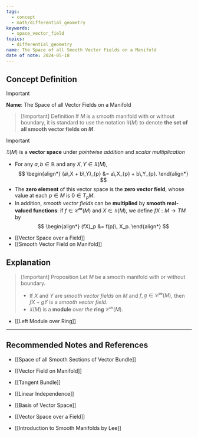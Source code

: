 ```yaml
---
tags:
  - concept
  - math/differential_geometry
keywords:
  - space_vector_field
topics:
  - differential_geometry
name: The Space of all Smooth Vector Fields on a Manifold
date of note: 2024-05-18
---
```


## Concept Definition

>[!important]
>**Name**: The Space of all Vector Fields on a Manifold

>[!important] Definition
>If $M$ is a smooth manifold with or without boundary, it is standard to use the notation $\mathfrak{X}(M)$ to denote **the set of all smooth vector fields on $M$**. 

>[!important]
>$\mathfrak{X}(M)$ is a **vector space** under *pointwise addition* and *scalar multiplication*
>- For any $a, b \in \mathbb{R}$ and any $X, Y \in \mathfrak{X}(M)$,
>$$  
> \begin{align*}
> (a\,X + b\,Y)_{p} &= a\,X_{p} + b\,Y_{p}.
> \end{align*}
>$$ 
>- The **zero element** of this vector space is the **zero vector field**, whose value at each $p \in M$ is $0 \in T_{p}M$.
>- In addition, *smooth vector fields* can be **multiplied** by **smooth real-valued functions**: 
>  if $f \in \mathcal{C}^{\infty}(M)$ and $X \in \mathfrak{X}(M)$, we define $fX: M \rightarrow TM$ by
> $$ 
> \begin{align*}
> (fX)_p &= f(p)\, X_p.
> \end{align*}
>$$   

- [[Vector Space over a Field]]
- [[Smooth Vector Field on Manifold]]




## Explanation


>[!important] Proposition
>Let $M$ be a smooth manifold with or without boundary.
> 
> - If $X$ and $Y$ are *smooth vector fields* on $M$ and $f,g \in \mathcal{C}^{\infty}(M)$, then $fX + gY$ is a *smooth vector field*.
> - $\mathfrak{X}(M)$ is a **module** *over the* **ring** $\mathcal{C}^{\infty}(M)$.

- [[Left Module over Ring]]








-----------
##  Recommended Notes and References

- [[Space of all Smooth Sections of Vector Bundle]]

- [[Vector Field on Manifold]]
- [[Tangent Bundle]]

- [[Linear Independence]]
- [[Basis of Vector Space]]
- [[Vector Space over a Field]]


- [[Introduction to Smooth Manifolds by Lee]]